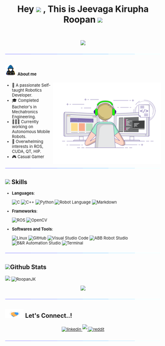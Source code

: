 
<h1 align="center"><b>Hey </b><img src="https://media.giphy.com/media/hvRJCLFzcasrR4ia7z/giphy.gif" width="30"  <b> , This is Jeevaga Kirupha Roopan</b> <img src="https://media.tenor.com/s6PDSbCfGpIAAAAj/stoplight-stoplightio.gif" width="80"></h1>
<br>


<p align="center">
  <a href="https://github.com/DenverCoder1/readme-typing-svg"><img src="https://readme-typing-svg.herokuapp.com?font=Time+New+Roman&color=cyan&size=25&center=true&vCenter=true&width=600&height=100&lines=Self-taught+Robotics+Developer,;Mechatronics+Engineer,;Gamer/Technology+Enthusiast,;Active+Learner/Researcher,;Love+to+learn+new+stuff...;"></a>
</p>

<img src="https://github.com/RoopanJK/RoopanJK/blob/main/assets/gifs/breakline.gif">

## <picture><img src = "https://github.com/RoopanJK/RoopanJK/blob/main/assets/gifs/about_me.gif" width = 35px></picture> <font size = "2"> **About me**


<picture> <img align="right" src="https://github.com/RoopanJK/RoopanJK/blob/main/assets/gifs/programmer_typing.gif" width = 350px></picture>


- 🦾 A passionate Self-taught Robotics Developer.
- 🎓 Completed Bachelor's in Mechatronics Engineering.
- 👨🏻‍💻 Currently working on Autonomous Mobile Robots.
- 📝 Overwhelming interests in ROS, CUDA, QT, HIP.
- 🎮 Casual Gamer
<!-- - Personal website [link](https://www.0xabdulkhalid.ml) 
- [my resume](https://read.cv/0xabdulkhalid) -->

<img src="https://github.com/RoopanJK/RoopanJK/blob/main/assets/gifs/breakline.gif">

## <img src="https://media2.giphy.com/media/QssGEmpkyEOhBCb7e1/giphy.gif?cid=ecf05e47a0n3gi1bfqntqmob8g9aid1oyj2wr3ds3mg700bl&rid=giphy.gif" width ="25"><b> Skills</b>
  
 <p align="center">

- **Languages**:
    
    ![C](https://img.shields.io/badge/C%20-%232370ED.svg?style=for-the-badge&logo=c&logoColor=white)
    ![C++](https://img.shields.io/badge/C++%20-%2300599C.svg?style=for-the-badge&logo=c%2B%2B&logoColor=white)
    ![Python](https://img.shields.io/badge/Python%20-%2314354C.svg?style=for-the-badge&logo=python&logoColor=white)
   ![Robot Language](https://img.shields.io/badge/Robot%20Language-013220?logo=robot-framework&logoColor=red&style=for-the-badge)
   ![Markdown](https://img.shields.io/badge/markdown-%23000000.svg?style=for-the-badge&logo=markdown&logoColor=white) 

   
- **Frameworks**:

    ![ROS](https://img.shields.io/badge/-ROS-808080?logo=ros&style=for-the-badge&logoColor=9cf)
   ![OpenCV](https://img.shields.io/badge/opencv-%23white.svg?style=for-the-badge&logo=opencv&logoColor=white)
    
- **Softwares and Tools**:
       
   ![Linux](https://img.shields.io/badge/Linux-77DD77?style=for-the-badge&logo=linux&logoColor=black) 
    ![GitHub](https://img.shields.io/badge/github-%23121011.svg?style=for-the-badge&logo=github&logoColor=white)
    ![Visual Studio Code](https://img.shields.io/badge/Visual%20Studio%20Code-0078d7.svg?style=for-the-badge&logo=visual-studio-code&logoColor=white)
   ![ABB Robot Studio](https://img.shields.io/badge/ABB%20Robot%20Studio-000000?logo=abb%20robotstudio&style=for-the-badge&logoColor=red)
   ![B&R Automation Studio](https://img.shields.io/badge/-B&R%20Automation%20Studio-FF8800?logo=bandrautomation&style=for-the-badge&logoColor=white)
   ![Terminal](https://img.shields.io/badge/Terminal-%23054020?style=for-the-badge&logo=gnu-bash&logoColor=white)
   
<img src="https://github.com/RoopanJK/RoopanJK/blob/main/assets/gifs/breakline.gif">
   
## <img src="https://media.giphy.com/media/iY8CRBdQXODJSCERIr/giphy.gif" width="35">Github Stats

<p float="left">
  <img src="https://github-readme-stats.vercel.app/api?username=RoopanJK&include_all_commits=true&count_private=true&show_icons=true&line_height=20&title_color=7A7ADB&icon_color=2234AE&text_color=D3D3D3&bg_color=0,000000,130F40&theme=discord_old_blurple" width="500" />
  <img src="https://github-readme-stats.vercel.app/api/top-langs?username=RoopanJK&show_icons=true&locale=en&layout=compact&line_height=20&title_color=7A7ADB&icon_color=2234AE&text_color=D3D3D3&bg_color=0,000000,130F40" width="325"  alt="RoopanJK"/> 
</p>
<p align="center" >
<img src="https://github-readme-streak-stats.herokuapp.com?user=RoopanJK&theme=algolia&hide_border=true"width="550" />
</p>

<img src="https://github.com/RoopanJK/RoopanJK/blob/main/assets/gifs/breakline.gif">

## <img src="https://github.com/RoopanJK/RoopanJK/blob/main/assets/gifs/handshake.gif" width ="60"> <b> Let's Connect..!</b>

<p align ="center" >
  <a href="https://www.linkedin.com/in/jeevaga-kirupha-roopan-s-881565221" target="_blank">
<img src="https://img.shields.io/badge/linkedin-%2300acee.svg?color=405DE6&style=for-the-badge&logo=linkedin&logoColor=white" alt=linkedin style="margin-bottom: 5px;"/>
</a>
  
  <a href="mailto:jeevagakirupharoopan@gmail.com" target="_blank">
<img src="https://img.shields.io/badge/gmail-%23EA4335.svg?style=for-the-badge&logo=gmail&logoColor=white" t=mail style="margin-bottom: 5px;" />
</a>
  
  <a href="https://www.reddit.com/user/JKRoopan" target="_blank">
<img src="https://img.shields.io/badge/Reddit-%23FF4500.svg?style=for-the-badge&logo=Reddit&logoColor=white" alt=reddit style="margin-bottom: 5px;" />
</a>

</p>
  
<img src="https://github.com/RoopanJK/RoopanJK/blob/main/assets/gifs/breakline.gif">

 
